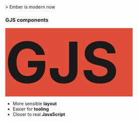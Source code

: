 
<style>
.ember-box {
  background-color: #e04e39;
  width: 80%;
}
.gjs {
  color: var(--white);
  font-size: 180px;
  font-weight: bold;
}
</style>


<div class="breadcrum">
  > Ember is modern now
</div>

### GJS components

<div class="layout-v-split no-gap">
  <div class="layout-v-split-item logo">
    <div class="ember-box">
      <div class="gjs">GJS</div>
    </div>
  </div>

  <div class="layout-v-split-item">
    <ul>
      <li class="fragment">More sensible <b>layout</b></li>
      <li class="fragment">Easier for <b>tooling</b></li>
      <li class="fragment">Closer to real <b>JavaScript</b></li>
    </ul>
</div>
